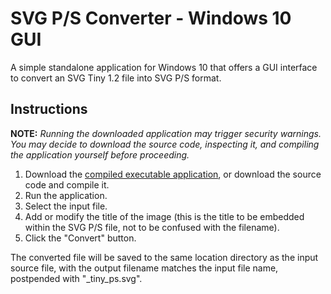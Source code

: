 # SVG P/S Converter - Windows 10 GUI

A simple standalone application for Windows 10 that offers a GUI interface to convert an SVG Tiny 1.2 file into SVG P/S format.

## Instructions

**NOTE:** *Running the downloaded application may trigger security warnings. You may decide to download the source code, inspecting it, and compiling the application yourself before proceeding.*

1. Download the [compiled executable application](https://github.com/authindicators/svg-ps-converters/blob/master/gui-win10/svgConverter_v0.1-exe.zip), or download the source code and compile it.
1. Run the application.
1. Select the input file.
1. Add or modify the title of the image (this is the title to be embedded within the SVG P/S file, not to be confused with the filename).
1. Click the "Convert" button.

The converted file will be saved to the same location directory as the input source file, with the output filename matches the input file name, postpended with "\_tiny_ps.svg".

